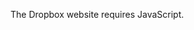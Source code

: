 <!DOCTYPE html><html lang="en" xml:lang="en" class="" xmlns="http://www.w3.org/1999/xhtml"><head><meta content="IE=9" http-equiv="X-UA-Compatible" /><script type="text/javascript">window.ST=new Date().getTime();</script><meta content="text/html; charset=UTF-8" http-equiv="content-type" /><!--i18n-note externalized meta description tag--><meta content="Dropbox is a free service that lets you bring your photos, docs, and videos anywhere and share them easily. Never email yourself a file again!" name="description" /><meta content="online storage, free storage, file sharing, share files,
        awesome, cloud storage, online backup, cross platform, sync, sharing, mac,
        windows, os x, linux, backup, collaboration, file versioning, file revisions,
        remote access, undelete" name="keywords" /><meta content="Resume.md - Dropbox" property="og:title" /><meta content="" property="og:description" /><meta content="https://www.dropbox.com/static/images/icons64/page_white.png" property="og:image" /><meta content="https://www.dropbox.com/s/8lpn2qcqef4i1ym/Resume.md" property="og:url" /><meta content="website" property="og:type" /><meta content="Dropbox" property="og:site_name" /><meta content="210019893730" property="fb:app_id" /><meta content="TnuSyOnBMNmtugbpL1ZvW2PbSF9LKvoTzrvOGS9h-b0" name="google-site-verification" /><meta content="EZKIczQcM1-DVUMz8heu1dIhNtxNbLqbaA9-HbOnCQ4" name="google-site-verification" /><meta content="tz8iotmk-pkhui406y41y5bfmfxdwmaa4a-yc0hm6r0fga7s6j0j27qmgqkmc7oovihzghbzhbdjk-uiyrz438nxsjdbj3fggwgl8oq2nf4ko8gi7j4z7t78kegbidl4" name="norton-safeweb-site-verification" /><title>Dropbox - Resume.md - Simplify your life</title><link href="/static/27643/images/favicon.ico" rel="shortcut icon" /><link href="/static/27643/css/main.css" type="text/css" rel="stylesheet" /><link href="/static/27643/images/dropbox_webclip.png" rel="apple-touch-icon" /><link href="/w3c/p3p.xml" rel="P3Pv1" /><script type="text/javascript">var Constants = {
BLOCK_CLUSTER: 'dl\x2dweb\x2edropbox\x2ecom',
PUBSERVER: 'dl\x2edropbox\x2ecom',
WEBSERVER: 'www\x2edropbox\x2ecom',
LIVE_TRANSCODE_SERVER: 'showbox\x2dtr\x2edropbox\x2ecom',
DISABLE_VIDEO_ICONS: false,
DISABLE_VIDEOS_IN_LIGHTBOX: false,
block: 'dl\x2dweb\x2edropbox\x2ecom',
protocol: 'https',
uid: '',
email: '',
sess_id: '124454858948631195411266577942876838991',
root_ns: 0,
SVN_REV: '27643',
TOKEN: '',
IS_PROD: 1,
WIT_ENABLED: 0,
upload_debug: false,
tcn: 'touch',
date_format: 'M\x2fd\x2fyyyy',
time_format: 'h\x3amm\x20a',
datetime_format: 'M\x2fd\x2fyyyy\x20h\x3amm\x20a',
ADMIN: 0,
referrer: '',
TWO_ITEM_LIST: '\x25\x28x\x29s\x20and\x20\x25\x28y\x29s',
THREE_ITEM_LIST: '\x25\x28x\x29s\x2c\x20\x25\x28y\x29s\x2c\x20and\x20\x25\x28z\x29s',
LOCALES: [["en", "English"], ["es", "Espa\u00f1ol"], ["fr", "Fran\u00e7ais"], ["de", "Deutsch"], ["ja", "\u65e5\u672c\u8a9e"], ["ko", "\ud55c\uad6d\uc5b4"]],
USER_LOCALE: 'en',
EMAIL_VERIFIED: 0                    };</script><script type="text/javascript">
        function global_report_exception (e, f, l, tb, force) {
            if (!window.reported_exception || force) {
                var stack_str = "";
                try {
                    if (!tb) {
                        var stack = get_stack_rep();
                        stack.pop(); // remove global_report_exception
                        stack.pop(); // remove onerror handler
                        stack_str = stack.join("\n");
                    }
                } catch (e) { }
                var dbr = new Ajax.Request("/jse", {parameters: {
                    'e': e,
                    'f': f || window.location.href,
                    'l': l,
                    'loc': window.location.href,
                    'ref': Constants.referrer,
                    'tb': tb || stack_str,
                    'trace': Trace && Trace.get()
                }});
                window.reported_exception = true;
           }
        }

        // this constant gets set to true at the bottom of dropbox.js
        window.LoadedJsSuccessfully = false;

        /*
        Turning off this check.  It is broken because we have merged lib.js with dropbox.js
        and this function depends on lib.js and is needed by dropbox.js.  We will later
        put this script into dropbox.js in the correct dependency order.
          -makinde

        //Event.observe(window, "load", function () {
        //    if (!window.LoadedJsSuccessfully) {
        //        global_report_exception("Failed to load javascript!");
        //    }
        //});
        */

        window.onerror = function (e, f, l) {
            global_report_exception(e, f, l);
        };
</script><script src="/static/27643/javascript/dropbox-mini.js" type="text/javascript"></script><script>
               if (self != top) {
                   top.location.replace(self.location.href);
                   setTimeout(function() {
                       document.body.innerHTML = "<img src='https://www.dropbox.com/static/images/logo.png' onClick='top.location.href=window.location.href' />";
                   }, 1);
               } else if (false) {
                   document.observe("dom:loaded", function () {$('frame-bust-show-me').show()});
               }
            </script><style type="text/css">.hny-ebjb { display: none; }</style><!--[if lte IE 8]> <style> .sick-input input[type=password] { padding-top: 7px !important; padding-bottom: 3px !important; } .sick-input.small input { padding-top: 4px !important; padding-bottom: 2px !important; } .sick-input.small input[type=password] { padding-top: 6px !important; padding-bottom: 0px !important; } </style> <![endif]--><meta content="noindex" name="robots" /><style media="screen" type="text/css">html {
overflow: auto;
                }</style><script>

        var _gaq = _gaq || [];
        _gaq.push(['_setAccount', 'UA-279179-2']);
        _gaq.push(['_setDomainName', document.domain]);
        _gaq.push(['_trackPageview']);

        (function() {
          var ga = document.createElement('script'); ga.type = 'text/javascript'; ga.async = true;
          var src_prefix = ('https:' == document.location.protocol ? 'https://ssl' : 'http://www');
          ga.src = src_prefix + '.google-analytics.com/ga.js';
          var s = document.getElementsByTagName('script')[0]; s.parentNode.insertBefore(ga, s);
        })();
        </script></head><body class="en shmodel-body"><!--MODALS--><div style="display: none;" id="modal-behind"></div><div style="display: none;" id="modal"><div id="modal-box"><a href="#" id="modal-x" onclick="javascript: Modal.hide(); Event.stop(event); return false;"></a><h2 id="modal-title"></h2><div id="modal-content"></div></div></div><div style="display: none;" id="modal-overlay" onclick="Modal.hide(); Event.stop(event); return false;"></div><div id="floaters"></div><div style="display:none" id="trash-can"></div><div style="display:none" id="grave-yard"></div><!--DRAG AND DROP INDICATORS--><div style="display: none;" class="external-drop-indicator top"></div><div style="display: none;" class="external-drop-indicator right"></div><div style="display: none;" class="external-drop-indicator bottom"></div><div style="display: none;" class="external-drop-indicator left"></div><!--TRANSLATIONS FEEDBACK--><div style="display:none; margin-bottom: -10px" id="translate-div"><form action="/translation_suggest" onsubmit="TranslationSuggest.submit_suggest(event); return false;" method="POST" id="translation-suggest-form"><input type="hidden" name="locale" value="en" /><input type="hidden" name="locale_url" value="https://www.dropbox.com/s/8lpn2qcqef4i1ym/Resume.md" /><input type="hidden" name="msg_id" value="" id="translation-msg-id" /><p class="clean"><label for="bad_text">Please paste or type the improper translation</label></p><div id="part-one"><p><span style="display: none" id="bad-i18n-text-error" class="error-message">We could not find that string on this page.</span><textarea class="act_as_block textinput" rows="3" cols="40" id="bad-i18n-text" name="bad_text"></textarea></p><div id="bad-i18n-text-complete" class="autocomplete"></div></div><div id="part-two"><div style="margin-bottom: 10px" id="translation-msg-display" class="emo hotbox"></div><p class="clean">Original English text</p><div style="margin-bottom: 10px" id="translation-orig-msg-display" class="green-hotbox"></div><p class="clean"><label for="suggested_text">Suggested translation</label></p><p><textarea rows="3" cols="40" name="suggested_text" class="textinput act_as_block"></textarea></p><p class="clean"><label for="explanation">Explanation of the problem</label></p><p><textarea rows="3" cols="40" name="explanation" class="textinput act_as_block"></textarea></p><div class="modal-buttons"><input onclick="TranslationSuggest.start_wizard(event);return false;" type="button" id="translation-back-button" value="Back" class="freshbutton" /><input type="submit" onclick="TranslationSuggest.submit_suggest(event); return false;" value="Suggest translation" class="freshbutton-blue" /></div></div></form></div><!--SERVER NOTIFICATIONS--><div id="notify-wrapper"><span style="display: none;" id="notify"><!--i18n-note this text is a fallback that should never be displayed to users. Leaving unexternalized.--><span id="notify-msg">Sorry, there was a problem loading this page.</span></span></div><!--START MAIN PAGE FRAME--><div id="outer-frame"><div style="display:none;" id="modal-locale-selector"><ul><li><a data-locale="en" class="locale-option">English</a></li><li><a data-locale="es" class="locale-option">Español</a></li><li><a data-locale="fr" class="locale-option">Français</a></li><li><a data-locale="de" class="locale-option">Deutsch</a></li><li><a data-locale="ja" class="locale-option">日本語</a></li><li><a data-locale="ko" class="locale-option">한국어</a></li></ul></div><div id="page-content"><div class="nav-header"><a href="//www.dropbox.com?src=shmodel" target="_top" class="logo"><img src="/static/27643/images/logo-shmodel-big.png" alt="Dropbox" class="big" /><img src="/static/27643/images/logo-shmodel.png" alt="Dropbox" class="small" /></a><div class="filename shmodel-filename"><span id="emsnippet-fb5d6e09b73621e3"></span></div><div class="buttons"><a href="https://dl.dropbox.com/s/8lpn2qcqef4i1ym/Resume.md?dl=1" id="download_button_link" class="freshbutton-lightblue download-button"><img src="/static/images/icons/icon_spacer.gif" style="" class="sprite s_download_arrow" data-src="" />Download</a><a class="freshbutton-lightblue a2md-button" onclick="SharingModel.copy_to_dropbox('Resume\x2emd', '8lpn2qcqef4i1ym', '', '\x2fResume\x2emd', 'None'); return false;" id="add_to_my_dropbox_link"><img src="/static/images/icons/icon_spacer.gif" style="" class="sprite s_dropbox" data-src="" />Add to my Dropbox</a><div id="account-header"><ul class="nav"><li><div id="top-login-wrapper"><a href="/login" id="login-hover-link"><img src="/static/images/icons/icon_spacer.gif" style="" class="sprite s_door_in link-img" data-src="" />Sign in<img id="login-hover-dropdown-icon" src="/static/images/icons/icon_spacer.gif" style="padding: 0; margin-left: 2px; margin-top: -1px;" class="sprite s_login_arrow link-img" data-src="" /></a><div id="login-hover-cont" class="offscreen chat-bubble"><form action="https://www.dropbox.com/login" method="post"><div class="sick-input small"><label for="login_email_elm">Email</label><input type="text" id="login_email_elm" name="login_email" tabindex="1" /></div><div class="sick-input small"><label for="login_password_elm">Password</label><input type="password" id="login_password_elm" name="login_password" tabindex="2" /></div><p style="margin-bottom: 0.5em; line-height: 28px;"><input style="vertical-align: middle; margin-left: 0;" name="remember_me" class="no-border" type="checkbox" id="remember_me" tabindex="3" /><label style="vertical-align: middle; cursor: pointer; " for="remember_me">Remember me</label><input tabindex="4" type="submit" class="freshbutton-blue" value="Sign in" id="toplogin-submit" /><input type="hidden" name="cont" value="https://www.dropbox.com/s/8lpn2qcqef4i1ym/Resume.md" /></p><p class="create-account"><a href="/register" id="login-create-an-account">Create an account</a></p></form><div class="chat-bubble-arrow-border"></div><div class="chat-bubble-arrow"></div></div></div></li></ul></div></div></div><div id="shmodel-content-area"><div id="default-content"><!--Fallback view if the file cannot be previewed--><img src="/static/27643/images/icons128/page_white.png" class="bigicon" /><div class="filename shmodel-filename"><span id="emsnippet-52650ccae2101a0a"></span></div><div class="meta">13 hrs ago&nbsp;&middot;&nbsp;1.4 KB</div><a href="https://dl.dropbox.com/s/8lpn2qcqef4i1ym/Resume.md?dl=1" id="default_content_download_button" class="freshbutton-blue"><img src="/static/images/icons/icon_spacer.gif" style="" class="sprite s_download_arrow" data-src="" />Download</a><a class="freshbutton-blue" onclick="SharingModel.copy_to_dropbox('Resume\x2emd', '8lpn2qcqef4i1ym', '', '\x2fResume\x2emd', 'None'); return false;" id="default_content_a2md"><img src="/static/images/icons/icon_spacer.gif" style="" class="sprite s_dropbox" data-src="" />Add to my Dropbox</a></div><div class="filename-below shmodel-filename"><span id="emsnippet-2daf688a7ebc7571"></span></div><div class="preview-box"></div><!--Copyright flag--><a href="/copyright_complaint_form?ssu=https%3A//www.dropbox.com/s/8lpn2qcqef4i1ym/Resume.md" class="content-flag title_bubble" rel="nofollow" title="Flag for copyright">Flag for copyright</a></div>
<div id="twitter-login" style="display:none;">
    <form action="#" onsubmit="Twitter.login(); return false">
        <div class="center">
            <img src="/static/images/twitter_logo.jpg" alt="twitter"/>
            <p id="twitter-status" style="margin-top:1.5em;">Before you can tweet this link, we need to connect to your Twitter account.</p>
            <p style="margin: 1.5em 0 3.5em 0;">
                <a href="#" onclick="Twitter.do_auth(); return false;">
                    <img src="/static/images/twitter_signin.png" alt=""/>
                </a>
            </p>
            <div class="modal-buttons">
                I've finished signing in to Twitter
                <input type="button" class="freshbutton-blue" onclick="Twitter.onLoginSuccessCallback();" value="Tweet my message"/>
            </div>
        </div>
    </form>
</div>

<div id="facebook-auth" style="display:none;">
    <div class="center">
        <img src="/static/images/facebook_logo.jpg" alt="facebook"/>
        <p id="facebook-status" style="margin-top:1.5em;">Before you can post this link, we need to connect to your Facebook account.</p>
        <p style="margin: 1.5em 0 3.5em 0;">
            <a href="#" onclick="FacebookOAuth.do_auth(); return false;">
                <img src="/static/images/facebook_signin.png" alt=""/>
            </a>
        </p>
        <div class="modal-buttons">
            I've finished signing in to Facebook <input  style="margin-left: 0.5em;margin-bottom: -1px;" type="button" class="freshbutton-blue" onclick="Modal.vars.action();" value="Post my message"/>
        </div>
    </div>
</div>

<div id="twitter-posting" style="display:none;">
    <div class="center">
        <img src="/static/images/twitter_logo.jpg" alt="Twitter"/>
        <h3 style="margin-top: 3em;"><img src="/static/images/icons/ajax-loading-small.gif" class="h2-img" alt=""/>Tweeting</h3>
    </div>
</div>
<div id="facebook-posting" style="display:none;">
    <div class="center">
        <br /><br />
        <img src="/static/images/facebook_logo.jpg" alt="Facebook"/>
        <br /><br />
        <h3><img src="/static/images/icons/ajax-loading-small.gif" class="h2-img" alt=""/>Posting to Facebook</h3>
        <br />
    </div>
</div>
<div id="twitter-prompt" style="display:none;">
    <form action="#" onsubmit="Twitter.custom_post(); return false;">
        <table style="width:100%; margin-bottom: 1em;">
            <tr>
                <td style="width:48px;"><img src="/static/images/twitter_default_profile.png" id='twitter-profile-image' alt=""/></td>
                <td><textarea id="twitter-msg" rows="4" maxlength="140" cols="20" style="height: 38px;" class="textinput act_as_block"></textarea></td>
            </tr>
        </table>
        <div class="modal-buttons">
            <input type="submit" class="freshbutton-blue" value="Tweet on Twitter" />
            <input type="button" class="freshbutton" value="Cancel" onclick="Modal.hide();"/>
        </div>
    </form>
</div>

<div id="post-options" style="display:none;">
    <div class="hotbox dark" style="padding: 15px 10px;">
        <table style="border-collapse:collapse; font-size: 14px; color:#095db2; margin: 0 auto;">
            <tr>
                <td colspan="2">
                <td style="padding-right: 50px;">
                    <input type="checkbox" name="facebook-checkbox" id="facebook-checkbox" checked="checked"/>
                    <label for="facebook-checkbox"><img src="&#47;static&#47;images&#47;icons&#47;icon_spacer.gif" alt="" class="sprite s_facebook text-img" />Post to Facebook</label>
                </td>
                <td>
                    <input type="checkbox" name="twitter-checkbox" id="twitter-checkbox" checked="checked"/>
                    <label for="twitter-checkbox"><img src="&#47;static&#47;images&#47;icons&#47;icon_spacer.gif" alt="" class="sprite s_twitter text-img" />Tweet on Twitter</label>
                </td>
            </tr>
        </table>
    </div>
    <div class="clearfix" style="margin-top: 1.75em">
        <span id="message-status" class="error-message"></span>
        <span id="twitter-chars-left">140</span>
        <textarea id="post-message" name="post-message" rows="4" cols="20" class="act_as_block textinput"></textarea>
    </div>
    <div class="modal-buttons">
        <input type="button" class="freshbutton-blue" id="share-this-message" value="Share this message" />
    </div>
</div>

<div id="disable-token-modal" style="display:none;">
    <p>Are you sure you want to remove this link? Once the link is removed, nobody else will be able to view this <span class="file-or-folder">&nbsp;</span>.</p>
    <div class="modal-buttons">
        <input type="button" value="Remove link" onclick="SharingModel.do_remove(Modal.vars);" class="freshbutton-blue" />
        <input type="button" value="Cancel" onclick="Modal.hide();" class="freshbutton" />
    </div>
</div>

<div id="c2d-modal" style="display: none;">
    <ul id="c2d-modal-tabs" class="modal-tabs clearfix">
        <li><a href="#" class="selected" id="create-account">Create an account</a></li>
        <li><a href="#" id="login-account">Sign in</a></li>
    </ul>
    <div id="create-account-content">
        <p style="margin:0 15px">
            Once you register for Dropbox, this <span class="file-or-folder">&nbsp;</span> will be instantly saved to your Dropbox and downloaded to all the computers linked to your account.
        </p>
        <br />
        <div>
            <form action="/sm/c2d_register" method="post" onsubmit="SharingModel.c2d_submit(event, this); return false;">





<div id="register-partial">
      
<div class="error-plain-text" style="display:none;">
  <form:error name="fname" />
</div>

<div id="fname-field" class="sick-input">
  
  <input type="text" name="fname" id="fname" tabindex="5"/>
  <label id="fname-label" for="fname">First name</label>
</div>

      
<div class="error-plain-text" style="display:none;">
  <form:error name="lname" />
</div>

<div id="lname-field" class="sick-input">
  
  <input type="text" name="lname" id="lname" tabindex="6"/>
  <label id="lname-label" for="lname">Last name</label>
</div>


  <div class="register-spacer"></div>

  
<div class="error-plain-text" style="display:none;">
  <form:error name="email" />
</div>

  <div id="new-email-field" class="sick-input clearfix">
    
    <input
      type="text"
      id="email"
      name="email"
      value=""
      tabindex="7"
    />
    <label id="new-email-label" for="email">Email</label>
    <script type="text/javascript" charset="utf-8" src="/static/javascript/mailcheck.js">
    </script>
    <script type="text/javascript">
      new MailCheck('email', 'email_check_warning');
    </script>
    <div id="email_check_warning" style="display: none;">
    </div>
  </div>

  
<div class="error-plain-text" style="display:none;">
  <form:error name="password" />
</div>

  <div id="new-password-field" class="sick-input">
    
    <input type="password" id="password" name="password" tabindex="8" />
    <label id="new-password-label" for="password">Password</label>
    <script type="text/javascript" charset="utf-8" src="/static/27643/javascript/password_strength.js">
    </script>
    <script type="text/javascript">
      Util.smartLoad(function () {
      PasswordStrength.watch("password");
      });
    </script>
  </div>

    <div id="register-footer">

      <div id="tos-agree-field">
        
<div class="error-plain-text" style="display:none;">
  <form:error name="tos_agree" />
</div>

        <input type="checkbox"
               name="tos_agree"
               id="tos_agree"
               tabindex="9"
               />
        <label for="tos_agree">
          I agree to <a href="/terms" target="_blank">Dropbox Terms</a>
        </label>
        
      </div>

          <input type="submit"
                 id="register-submit"
                 name="register-submit"
                 class="freshbutton-blue one-submit-at-a-time"
                 value="Create account"
                 tabindex="10"
                 />
     </div>
</div>
<br class="clear" />
            </form>
        </div>
    </div>
    <div id="login-account-content" style="display:none;">
        <p style="margin:0 15px">
            Once you sign in to Dropbox, this <span class="file-or-folder">&nbsp;</span> will be instantly saved to your Dropbox and downloaded to all the computers linked to your account.
        </p>
        <br />
        <div>
            <form action="/sm/c2d_login" method="post" onsubmit="SharingModel.c2d_submit(event, this); return false;">
                <table id="login-table" style="margin: 0 auto;">
                    <tr>
                        <td style="width: 210px;">
                          
<div class="error-plain-text" style="display:none;">
  <form:error name="login_email" />
</div>

                          <div class="sick-input">
                            <label for="email">Email</label>
                            <input type="text" name="login_email" autocomplete="off" tabindex="13" />
                          </div>
                        </td>
                    </tr>
                    <tr>
                        <td style="width: 210px; padding: 10px 0;">
                            
<div class="error-plain-text" style="display:none;">
  <form:error name="login_password" />
</div>

                            <div class="sick-input">
                              <label for="password">Password</label>
                              <input type="password" name="login_password" autocomplete="off" tabindex="14"/>
                            </div>
                        </td>
                    </tr>
                    <tr>
                      <td>
                        <input style="float:right" type="submit" id="login_submit" name="login_submit" class="freshbutton-blue" value="Sign in" tabindex="15" />

                      </td>
                    </tr>
                </table>
            </form>
        </div>
    </div>
    <script type="text/javascript" charset="utf-8">
        document.observe("dom:loaded", function () {
            window.c2d_tabs = new TabController("c2d-modal-tabs", {
               url_prefix: false
            });
        });
    </script>
</div>

<div id="sharing-progress" style="display: none;">
    <div class="orange-hotbox">
        <img src="/static/images/icons/ajax-loader-trans.gif" alt=""/>
        Sharing...
    </div>
</div>
<div id="sharing-posted" style="display: none;">
    <div class="green-hotbox">
        <table>
            <tr>
                <td>Message shared!</td>
                <td style="width: 5px;"></td>
                <td><a target="_blank" id="view-post"></a></td>
            </tr>
        </table>
    </div>
</div>
<div id="sharing-posted-both" style="display: none;">
    <div class="green-hotbox">
        <table>
            <tbody>
                <tr>
                    <td>Link shared!</td>
                    <td style="width: 5px;"></td>
                    <td><a target="_blank" id="view-post" href="http://www.twitter.com/"><img src="&#47;static&#47;images&#47;icons&#47;icon_spacer.gif" alt="" class="sprite s_twitter " />View tweet</a></td>
                    <td style="width: 5px;"></td>
                    <td><a target="_blank" id="view-post" href="http://www.facebook.com/profile.php?v=wall"><img src="&#47;static&#47;images&#47;icons&#47;icon_spacer.gif" alt="" class="sprite s_facebook " />View post</a></td>
                </tr>
            </tbody>
        </table>
    </div>
</div>
<div id="inline-facebook-auth" style="display:none;">
    <div class="orange-hotbox">
        You need to <a id="connect-with-facebook">connect with Facebook</a> first.
    </div>
</div>
<div id="inline-twitter-auth" style="display:none;">
    <div class="orange-hotbox">
        You need to <a id="connect-with-twitter">connect with Twitter</a> first.
    </div>
</div>

<script>
    Util.live_jag('inline-facebook-auth', 'connect-with-facebook', 'onclick', "FacebookOAuth.do_auth(); return false;");
    Util.live_jag('inline-twitter-auth', 'connect-with-twitter', 'onclick', "Twitter.do_auth(); return false;");
</script>
<div id="file-preview-modal" style="display:none;">
    <div class="header">
        <a class='close' href="#"><img src="&#47;static&#47;images&#47;icons&#47;icon_spacer.gif" alt="" class="sprite s_white_x " /></a>
    </div>
    <div class="preview">
        <table><tr><td class='preview-container'>
            <div class='preview-content'></div>
        </td></tr></table>
    </div>
    <div id="file-preview-menu" class="menu">
        <div class="filename">&nbsp;</div>
        <div class="actions">&nbsp;</div>
        <div class="paging">
            <a href="#" class='prev'><img src="&#47;static&#47;images&#47;icons&#47;icon_spacer.gif" alt="" class="sprite s_arrow_left_white " /></a>
            <span class='current_index'> </span> of <span class='total'>&nbsp;</span>
            <a href="#" class='next'><img src="&#47;static&#47;images&#47;icons&#47;icon_spacer.gif" alt="" class="sprite s_arrow_right_white " /></a>
        </div>
    </div>
    <div class="delete-file-prompt chat-bubble-bottom" style="display:none;">
        <input type="button" class="freshbutton-blue" value="Delete" id="lightbox-delete-photo"/><br/>
        <input type="button" class="freshbutton" value="Cancel" id="lightbox-delete-cancel"/>
        <div class="chat-bubble-arrow-border"></div>
        <div class="chat-bubble-arrow"></div>
    </div>
</div>

</div><noscript><p class="center">The Dropbox website requires JavaScript.</p></noscript></div><!--[if IE]> <iframe id="hashkeeper" name='hashkeeper' width="1" height="1" style="display: none" src="/blank" onload="HashKeeper.reloading=false;"> </iframe> <![endif]--><div style="position: absolute; top: 0; left: 0; font-family: Courier" id="ieconsole"></div><div style="position:absolute; top:-10000px;width:0px; height:0px; left: 0;" id="FB_HiddenContainer"></div><div style="display:none;" id="notice-container" class="clearfix"></div><script src="/static/27643/javascript/logger.js" type="text/javascript"></script><script>
SharingModel.init()
SharingModel.init_file()

        document.observe("dom:loaded", function() {
           TranslationSuggest.attach_autocomplete();
           Util.focus('')
        });
        
TranslationSuggest.update_i18n_messages({})
$('emsnippet-fb5d6e09b73621e3').innerHTML = 'Resume\x2emd'.em_snippet(50, 0.750).escapeHTML();
$('emsnippet-52650ccae2101a0a').innerHTML = 'Resume\x2emd'.em_snippet(35, 0.750).escapeHTML();
$('emsnippet-2daf688a7ebc7571').innerHTML = 'Resume\x2emd'.em_snippet(35, 0.750).escapeHTML();</script></body></html>